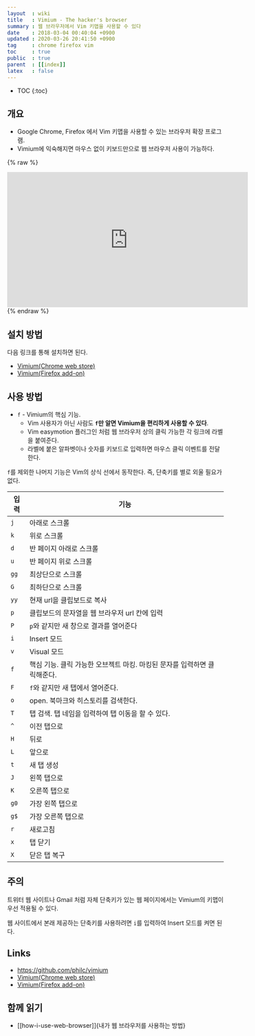 ```yaml
---
layout  : wiki
title   : Vimium - The hacker's browser
summary : 웹 브라우저에서 Vim 키맵을 사용할 수 있다
date    : 2018-03-04 00:40:04 +0900
updated : 2020-03-26 20:41:50 +0900
tag     : chrome firefox vim
toc     : true
public  : true
parent  : [[index]]
latex   : false
---
```

* TOC
{:toc}

## 개요

* Google Chrome, Firefox 에서 Vim 키맵을 사용할 수 있는 브라우저 확장 프로그램.
* Vimium에 익숙해지면 마우스 없이 키보드만으로 웹 브라우저 사용이 가능하다.

{% raw %}
<iframe width="560" height="315" src="https://www.youtube.com/embed/t67Sn0RGK54" frameborder="0" allow="autoplay; encrypted-media" allowfullscreen></iframe>
{% endraw %}

## 설치 방법

다음 링크를 통해 설치하면 된다.

* [Vimium(Chrome web store)](https://chrome.google.com/webstore/detail/vimium/dbepggeogbaibhgnhhndojpepiihcmeb)
* [Vimium(Firefox add-on)](https://addons.mozilla.org/en-US/firefox/addon/vimium-ff/)

## 사용 방법

* `f` - Vimium의 핵심 기능.
    * Vim 사용자가 아닌 사람도 **`f`만 알면 Vimium을 편리하게 사용할 수 있다**.
    * Vim easymotion 플러그인 처럼 웹 브라우저 상의 클릭 가능한 각 링크에 라벨을 붙여준다.
    * 라벨에 붙은 알파벳이나 숫자를 키보드로 입력하면 마우스 클릭 이벤트를 전달한다.

`f`를 제외한 나머지 기능은 Vim의 상식 선에서 동작한다. 즉, 단축키를 별로 외울 필요가 없다.

| 입력 | 기능                                                                     |
|------|--------------------------------------------------------------------------|
| `j`  | 아래로 스크롤                                                            |
| `k`  | 위로 스크롤                                                              |
| `d`  | 반 페이지 아래로 스크롤                                                  |
| `u`  | 반 페이지 위로 스크롤                                                    |
| `gg` | 최상단으로 스크롤                                                        |
| `G`  | 최하단으로 스크롤                                                        |
| `yy` | 현재 url을 클립보드로 복사                                               |
| `p`  | 클립보드의 문자열을 웹 브라우저 url 칸에 입력                            |
| `P`  | `p`와 같지만 새 창으로 결과를 열어준다                                   |
| `i`  | Insert 모드                                                              |
| `v`  | Visual 모드                                                              |
| `f`  | 핵심 기능. 클릭 가능한 오브젝트 마킹. 마킹된 문자를 입력하면 클릭해준다. |
| `F`  | `f`와 같지만 새 탭에서 열어준다.                                         |
| `o`  | open. 북마크와 히스토리를 검색한다.                                      |
| `T`  | 탭 검색. 탭 네임을 입력하여 탭 이동을 할 수 있다.                        |
| `^`  | 이전 탭으로                                                              |
| `H`  | 뒤로                                                                     |
| `L`  | 앞으로                                                                   |
| `t`  | 새 탭 생성                                                               |
| `J`  | 왼쪽 탭으로                                                              |
| `K`  | 오른쪽 탭으로                                                            |
| `g0` | 가장 왼쪽 탭으로                                                         |
| `g$` | 가장 오른쪽 탭으로                                                       |
| `r`  | 새로고침                                                                 |
| `x`  | 탭 닫기                                                                  |
| `X`  | 닫은 탭 복구                                                             |


## 주의

트위터 웹 사이트나 Gmail 처럼 자체 단축키가 있는 웹 페이지에서는 Vimium의 키맵이 우선 적용될 수 있다.

웹 사이트에서 본래 제공하는 단축키를 사용하려면 `i`를 입력하여 Insert 모드를 켜면 된다.

## Links

* <https://github.com/philc/vimium>
* [Vimium(Chrome web store)](https://chrome.google.com/webstore/detail/vimium/dbepggeogbaibhgnhhndojpepiihcmeb)
* [Vimium(Firefox add-on)](https://addons.mozilla.org/en-US/firefox/addon/vimium-ff/)

## 함께 읽기

- [[how-i-use-web-browser]]{내가 웹 브라우저를 사용하는 방법}


